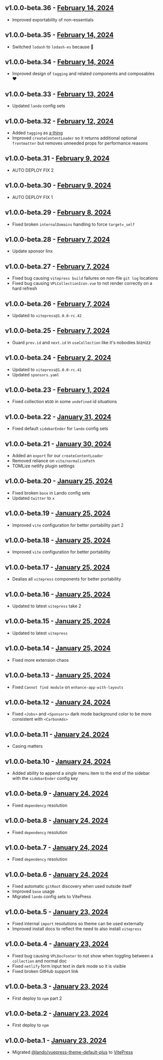 ## v1.0.0-beta.36 - [February 14, 2024](https://github.com/lando/vitepress-theme-default-plus/releases/tag/v1.0.0-beta.36)

* Improved exportability of non-essentials

## v1.0.0-beta.35 - [February 14, 2024](https://github.com/lando/vitepress-theme-default-plus/releases/tag/v1.0.0-beta.35)

* Switched `lodash` to `lodash-es` because 🤦

## v1.0.0-beta.34 - [February 14, 2024](https://github.com/lando/vitepress-theme-default-plus/releases/tag/v1.0.0-beta.34)

* Improved design of `tagging` and related components and composables ❤️

## v1.0.0-beta.33 - [February 13, 2024](https://github.com/lando/vitepress-theme-default-plus/releases/tag/v1.0.0-beta.33)

* Updated `lando` config sets

## v1.0.0-beta.32 - [February 12, 2024](https://github.com/lando/vitepress-theme-default-plus/releases/tag/v1.0.0-beta.32)

* Added `tagging` as [a thing](https://vitepress-theme-default-plus.lando.dev/guides/tagging-shit.html)
* Improved `createContentLoader` so it returns additional optional `frontmatter` but removes unneeded props for performance reasons

## v1.0.0-beta.31 - [February 9, 2024](https://github.com/lando/vitepress-theme-default-plus/releases/tag/v1.0.0-beta.31)

* AUTO DEPLOY FIX 2

## v1.0.0-beta.30 - [February 9, 2024](https://github.com/lando/vitepress-theme-default-plus/releases/tag/v1.0.0-beta.30)

* AUTO DEPLOY FIX 1

## v1.0.0-beta.29 - [February 8, 2024](https://github.com/lando/vitepress-theme-default-plus/releases/tag/v1.0.0-beta.29)

* Fixed broken `internalDomains` handling to force `target=_self`

## v1.0.0-beta.28 - [February 7, 2024](https://github.com/lando/vitepress-theme-default-plus/releases/tag/v1.0.0-beta.28)

* Update sponsor linx

## v1.0.0-beta.27 - [February 7, 2024](https://github.com/lando/vitepress-theme-default-plus/releases/tag/v1.0.0-beta.27)

* Fixed bug causing `vitepress build` failures on non-file `git log` locations
* Fixed bug causing `VPLCollectionIcon.vue` to not render correctly on a hard refresh

## v1.0.0-beta.26 - [February 7, 2024](https://github.com/lando/vitepress-theme-default-plus/releases/tag/v1.0.0-beta.26)

* Updated to `vitepress@1.0.0-rc.42`

## v1.0.0-beta.25 - [February 7, 2024](https://github.com/lando/vitepress-theme-default-plus/releases/tag/v1.0.0-beta.25)

* Guard `prev.id` and `next.id` in `useCollection` like it's nobodies biznizz

## v1.0.0-beta.24 - [February 2, 2024](https://github.com/lando/vitepress-theme-default-plus/releases/tag/v1.0.0-beta.24)

* Updated to `vitepress@1.0.0-rc.41`
* Updated `sponsors.yaml`

## v1.0.0-beta.23 - [February 1, 2024](https://github.com/lando/vitepress-theme-default-plus/releases/tag/v1.0.0-beta.23)

* Fixed collection `WSOD` in some `undefined` id situations

## v1.0.0-beta.22 - [January 31, 2024](https://github.com/lando/vitepress-theme-default-plus/releases/tag/v1.0.0-beta.22)

* Fixed default `sidebarEnder` for `lando` config sets

## v1.0.0-beta.21 - [January 30, 2024](https://github.com/lando/vitepress-theme-default-plus/releases/tag/v1.0.0-beta.21)

* Added an `export` for our `createContentLoader`
* Removed reliance on `vite/normalizePath`
* TOMLize netlify plugin settings

## v1.0.0-beta.20 - [January 25, 2024](https://github.com/lando/vitepress-theme-default-plus/releases/tag/v1.0.0-beta.20)

* Fixed broken `base` in Lando config sets
* Updated `twitter` to `x`

## v1.0.0-beta.19 - [January 25, 2024](https://github.com/lando/vitepress-theme-default-plus/releases/tag/v1.0.0-beta.19)

* Improved `vite` configuration for better portability part 2

## v1.0.0-beta.18 - [January 25, 2024](https://github.com/lando/vitepress-theme-default-plus/releases/tag/v1.0.0-beta.18)

* Improved `vite` configuration for better portability

## v1.0.0-beta.17 - [January 25, 2024](https://github.com/lando/vitepress-theme-default-plus/releases/tag/v1.0.0-beta.17)

* Dealias all `vitepress` components for better portability

## v1.0.0-beta.16 - [January 25, 2024](https://github.com/lando/vitepress-theme-default-plus/releases/tag/v1.0.0-beta.16)

* Updated to latest `vitepress` take 2

## v1.0.0-beta.15 - [January 25, 2024](https://github.com/lando/vitepress-theme-default-plus/releases/tag/v1.0.0-beta.15)

* Updated to latest `vitepress`

## v1.0.0-beta.14 - [January 25, 2024](https://github.com/lando/vitepress-theme-default-plus/releases/tag/v1.0.0-beta.14)

* Fixed more extension chaos

## v1.0.0-beta.13 - [January 25, 2024](https://github.com/lando/vitepress-theme-default-plus/releases/tag/v1.0.0-beta.13)

* Fixed `Cannot find module` on `enhance-app-with-layouts`

## v1.0.0-beta.12 - [January 24, 2024](https://github.com/lando/vitepress-theme-default-plus/releases/tag/v1.0.0-beta.12)

* Fixed `<Jobs>` and `<Sponsors>` dark mode background color to be more consistent with `<CarbonAds>`

## v1.0.0-beta.11 - [January 24, 2024](https://github.com/lando/vitepress-theme-default-plus/releases/tag/v1.0.0-beta.11)

* Casing matters

## v1.0.0-beta.10 - [January 24, 2024](https://github.com/lando/vitepress-theme-default-plus/releases/tag/v1.0.0-beta.10)

* Added ability to append a *single* menu item to the end of the sidebar with the `sidebarEnder` config key

## v1.0.0-beta.9 - [January 24, 2024](https://github.com/lando/vitepress-theme-default-plus/releases/tag/v1.0.0-beta.9)

* Fixed `dependency` resolution

## v1.0.0-beta.8 - [January 24, 2024](https://github.com/lando/vitepress-theme-default-plus/releases/tag/v1.0.0-beta.8)

* Fixed `dependency` resolution

## v1.0.0-beta.7 - [January 24, 2024](https://github.com/lando/vitepress-theme-default-plus/releases/tag/v1.0.0-beta.7)

* Fixed `dependency` resolution

## v1.0.0-beta.6 - [January 24, 2024](https://github.com/lando/vitepress-theme-default-plus/releases/tag/v1.0.0-beta.6)

* Fixed automatic `gitRoot` discovery when used outside itself
* Improved `base` usage
* Migrated `lando` config sets to VitePress

## v1.0.0-beta.5 - [January 23, 2024](https://github.com/lando/vitepress-theme-default-plus/releases/tag/v1.0.0-beta.5)

* Fixed internal `import` resolutions so theme can be used externally
* Improved install docs to reflect the need to also install `vitepress`

## v1.0.0-beta.4 - [January 23, 2024](https://github.com/lando/vitepress-theme-default-plus/releases/tag/v1.0.0-beta.4)

* Fixed bug causing `VPLDocFooter` to not show when toggling between a `collection` and normal doc
* Fixed `netlify` form input text in dark mode so it is visible
* Fixed broken GitHub support link

## v1.0.0-beta.3 - [January 23, 2024](https://github.com/lando/vitepress-theme-default-plus/releases/tag/v1.0.0-beta.3)

* First deploy to `npm` part 2

## v1.0.0-beta.2 - [January 23, 2024](https://github.com/lando/vitepress-theme-default-plus/releases/tag/v1.0.0-beta.2)

* First deploy to `npm`

## v1.0.0-beta.1 - [January 23, 2024](https://github.com/lando/vitepress-theme-default-plus/releases/tag/v1.0.0-beta.1)

* Migrated [@lando/vuepress-theme-default-plus](https://github.com/lando/vuepress-theme-default-plus) to [VitePress](https://vitepress.dev/)
